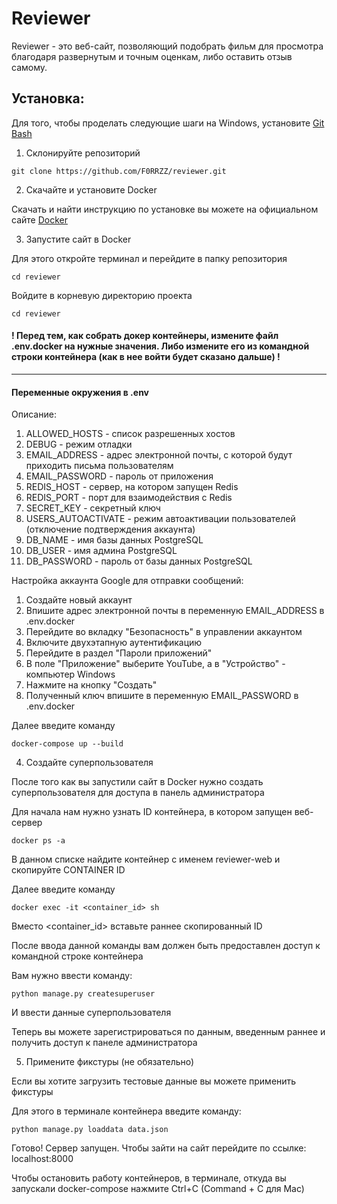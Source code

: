 # Reviewer
Reviewer - это веб-сайт, позволяющий подобрать фильм для просмотра благодаря развернутым и точным оценкам, либо оставить отзыв самому.

## Установка:

Для того, чтобы проделать следующие шаги на Windows, установите [Git Bash](https://gitforwindows.org/)

1. Склонируйте репозиторий

```shell
git clone https://github.com/F0RRZZ/reviewer.git
```

2. Скачайте и установите Docker

Скачать и найти инструкцию по установке вы можете на официальном сайте [Docker](https://www.docker.com)

3. Запустите сайт в Docker

Для этого откройте терминал и перейдите в папку репозитория

```shell
cd reviewer
```

Войдите в корневую директорию проекта

```shell
cd reviewer
```

#### ! Перед тем, как собрать докер контейнеры, измените файл .env.docker на нужные значения. Либо измените его из командной строки контейнера (как в нее войти будет сказано дальше) !

---

#### Переменные окружения в .env

Описание:
1. ALLOWED_HOSTS - список разрешенных хостов
2. DEBUG - режим отладки
3. EMAIL_ADDRESS - адрес электронной почты, с которой будут приходить письма пользователям
4. EMAIL_PASSWORD - пароль от приложения
5. REDIS_HOST - сервер, на котором запущен Redis
6. REDIS_PORT - порт для взаимодействия с Redis
7. SECRET_KEY - секретный ключ
8. USERS_AUTOACTIVATE - режим автоактивации пользователей (отключение подтверждения аккаунта)
9. DB_NAME - имя базы данных PostgreSQL
10. DB_USER - имя админа PostgreSQL
11. DB_PASSWORD - пароль от базы данных PostgreSQL

Настройка аккаунта Google для отправки сообщений:
1. Создайте новый аккаунт
2. Впишите адрес электронной почты в переменную EMAIL_ADDRESS в .env.docker
3. Перейдите во вкладку "Безопасность" в управлении аккаунтом
4. Включите двухэтапную аутентификацию
5. Перейдите в раздел "Пароли приложений"
6. В поле "Приложение" выберите YouTube, а в "Устройство" - компьютер Windows
7. Нажмите на кнопку "Создать"
8. Полученный ключ впишите в переменную EMAIL_PASSWORD в .env.docker

Далее введите команду

```shell
docker-compose up --build
```

4. Создайте суперпользователя

После того как вы запустили сайт в Docker нужно создать суперпользователя для доступа в панель администратора

Для начала нам нужно узнать ID контейнера, в котором запущен веб-сервер

```shell
docker ps -a
```

В данном списке найдите контейнер с именем reviewer-web и скопируйте CONTAINER ID

Далее введите команду

```shell
docker exec -it <container_id> sh
```

Вместо <container_id> вставьте раннее скопированный ID

После ввода данной команды вам должен быть предоставлен доступ к командной строке контейнера

Вам нужно ввести команду:

```shell
python manage.py createsuperuser
```

И ввести данные суперпользователя

Теперь вы можете зарегистрироваться по данным, введенным раннее и получить доступ к панеле администратора

5. Примените фикстуры (не обязательно)

Если вы хотите загрузить тестовые данные вы можете применить фикстуры

Для этого в терминале контейнера введите команду:

```shell
python manage.py loaddata data.json
```

Готово! Сервер запущен.
Чтобы зайти на сайт перейдите по ссылке: localhost:8000

Чтобы остановить работу контейнеров, в терминале, откуда вы запускали docker-compose нажмите Ctrl+C (Command + C для Mac)
